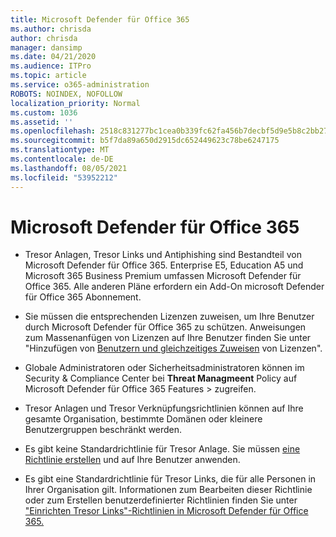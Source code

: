 ```yaml
---
title: Microsoft Defender für Office 365
ms.author: chrisda
author: chrisda
manager: dansimp
ms.date: 04/21/2020
ms.audience: ITPro
ms.topic: article
ms.service: o365-administration
ROBOTS: NOINDEX, NOFOLLOW
localization_priority: Normal
ms.custom: 1036
ms.assetid: ''
ms.openlocfilehash: 2518c831277bc1cea0b339fc62fa456b7decbf5d9e5b8c2bb2733fe47c969a81
ms.sourcegitcommit: b5f7da89a650d2915dc652449623c78be6247175
ms.translationtype: MT
ms.contentlocale: de-DE
ms.lasthandoff: 08/05/2021
ms.locfileid: "53952212"
---
```

# <a name="microsoft-defender-for-office-365"></a>Microsoft Defender für Office 365

- Tresor Anlagen, Tresor Links und Antiphishing sind Bestandteil von Microsoft Defender für Office 365. Enterprise E5, Education A5 und Microsoft 365 Business Premium umfassen Microsoft Defender für Office 365. Alle anderen Pläne erfordern ein Add-On microsoft Defender für Office 365 Abonnement.

- Sie müssen die entsprechenden Lizenzen zuweisen, um Ihre Benutzer durch Microsoft Defender für Office 365 zu schützen. Anweisungen zum Massenanfügen von Lizenzen auf Ihre Benutzer finden Sie unter "Hinzufügen von [Benutzern und gleichzeitiges Zuweisen](/microsoft-365/admin/add-users/add-users) von Lizenzen".

- Globale Administratoren oder Sicherheitsadministratoren können im Security & Compliance Center bei **Threat Managmeent** Policy auf Microsoft Defender für Office 365 Features \> zugreifen.

- Tresor Anlagen und Tresor Verknüpfungsrichtlinien können auf Ihre gesamte Organisation, bestimmte Domänen oder kleinere Benutzergruppen beschränkt werden.

- Es gibt keine Standardrichtlinie für Tresor Anlage. Sie müssen [eine Richtlinie erstellen](/microsoft-365/security/office-365-security/set-up-atp-safe-attachments-policies) und auf Ihre Benutzer anwenden.

- Es gibt eine Standardrichtlinie für Tresor Links, die für alle Personen in Ihrer Organisation gilt. Informationen zum Bearbeiten dieser Richtlinie oder zum Erstellen benutzerdefinierter Richtlinien finden Sie unter ["Einrichten Tresor Links"-Richtlinien in Microsoft Defender für Office 365.](/microsoft-365/security/office-365-security/set-up-atp-safe-links-policies)
